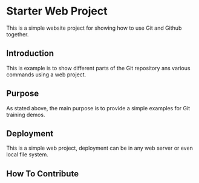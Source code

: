 # Starter Web Project

This is a simple website project for 
showing how to use Git and Github together.

## Introduction

This is example is to show different parts 
of the Git repository ans various commands 
using a web project.

## Purpose

As stated above, the main purpose is to
provide a simple examples for Git training
demos.

## Deployment

This is a simple web project, deployment
can be in any web server or even local
file system.

## How To Contribute